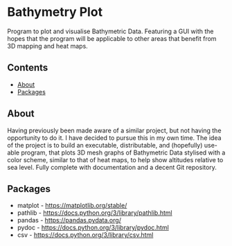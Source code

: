 # Bathymetry Plot
Program to plot and visualise Bathymetric Data. Featuring a GUI with the
hopes that the program will be applicable to other areas that benefit
from 3D mapping and heat maps.

## Contents
- [About](#about)
- [Packages](#packages)

## About
Having previously been made aware of a similar project, but not having
the opportunity to do it. I have decided to pursue this in my own time.
The idea of the project is to build an executable, distributable, and
(hopefully) use-able program, that plots 3D mesh graphs of Bathymetric
Data stylised with a color scheme, similar to that of heat maps, to help
show altitudes relative to sea level. Fully complete with documentation
and a decent Git repository.

## Packages
- matplot - https://matplotlib.org/stable/
- pathlib - https://docs.python.org/3/library/pathlib.html
- pandas - https://pandas.pydata.org/
- pydoc - https://docs.python.org/3/library/pydoc.html
- csv - https://docs.python.org/3/library/csv.html